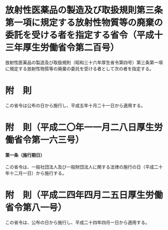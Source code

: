 # 放射性医薬品の製造及び取扱規則第三条第一項に規定する放射性物質等の廃棄の委託を受ける者を指定する省令（平成十三年厚生労働省令第二百号）
放射性医薬品の製造及び取扱規則（昭和三十六年厚生省令第四号）第三条第一項に規定する放射性物質等の廃棄の委託を受ける者として次の者を指定する。
# 附　則
この省令は公布の日から施行し、平成五年十月二十一日から適用する。
# 附　則（平成二〇年一一月二八日厚生労働省令第一六三号）
#### 第一条（施行期日）
この省令は、一般社団法人及び一般財団法人に関する法律の施行の日（平成二十年十二月一日）から施行する。
# 附　則（平成二四年四月二五日厚生労働省令第八一号）
この省令は、公布の日から施行し、平成二十四年四月一日から適用する。
